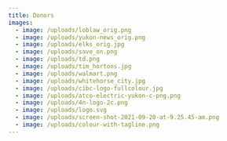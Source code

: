 ```yaml
---
title: Donors
images:
  - image: /uploads/loblaw_orig.png
  - image: /uploads/yukon-news_orig.png
  - image: /uploads/elks_orig.jpg
  - image: /uploads/save_on.png
  - image: /uploads/td.png
  - image: /uploads/tim_hortons.jpg
  - image: /uploads/walmart.png
  - image: /uploads/whitehorse_city.jpg
  - image: /uploads/cibc-logo-fullcolour.jpg
  - image: /uploads/atco-electric-yukon-c-png.png
  - image: /uploads/4n-logo-2c.png
  - image: /uploads/logo.svg
  - image: /uploads/screen-shot-2021-09-20-at-9.25.45-am.png
  - image: /uploads/colour-with-tagline.png
---
```

